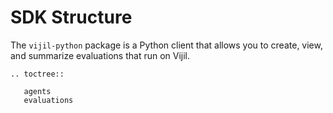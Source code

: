 # SDK Structure

The `vijil-python` package is a Python client that allows you to create, view, and summarize evaluations that run on Vijil.

```{eval-rst}
.. toctree::

   agents
   evaluations
```